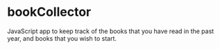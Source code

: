 # bookCollector
JavaScript app to keep track of the books that you have read in the past year, and books that you wish to start.

